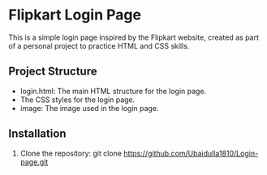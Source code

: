 # Flipkart Login Page

This is a simple login page inspired by the Flipkart website, created as part of a personal project to practice HTML and CSS skills.

## Project Structure

- login.html: The main HTML structure for the login page.
- The CSS styles for the login page.
- image: The image used in the login page.

## Installation

1. Clone the repository:
   git clone https://github.com/Ubaidulla1810/Login-page.git
